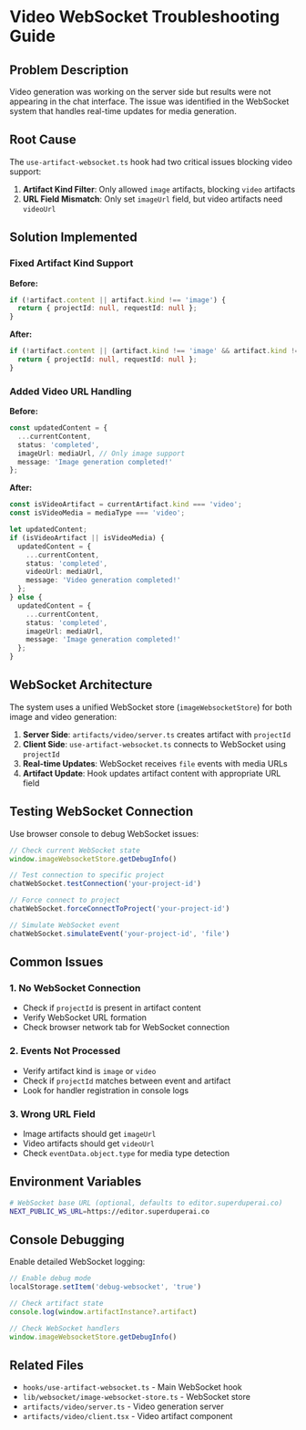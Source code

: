 # Video WebSocket Troubleshooting Guide

## Problem Description

Video generation was working on the server side but results were not appearing in the chat interface. The issue was identified in the WebSocket system that handles real-time updates for media generation.

## Root Cause

The `use-artifact-websocket.ts` hook had two critical issues blocking video support:

1. **Artifact Kind Filter**: Only allowed `image` artifacts, blocking `video` artifacts
2. **URL Field Mismatch**: Only set `imageUrl` field, but video artifacts need `videoUrl`

## Solution Implemented

### Fixed Artifact Kind Support

**Before:**
```typescript
if (!artifact.content || artifact.kind !== 'image') {
  return { projectId: null, requestId: null };
}
```

**After:**
```typescript
if (!artifact.content || (artifact.kind !== 'image' && artifact.kind !== 'video')) {
  return { projectId: null, requestId: null };
}
```

### Added Video URL Handling

**Before:**
```typescript
const updatedContent = {
  ...currentContent,
  status: 'completed',
  imageUrl: mediaUrl, // Only image support
  message: 'Image generation completed!'
};
```

**After:**
```typescript
const isVideoArtifact = currentArtifact.kind === 'video';
const isVideoMedia = mediaType === 'video';

let updatedContent;
if (isVideoArtifact || isVideoMedia) {
  updatedContent = {
    ...currentContent,
    status: 'completed',
    videoUrl: mediaUrl,
    message: 'Video generation completed!'
  };
} else {
  updatedContent = {
    ...currentContent,
    status: 'completed',
    imageUrl: mediaUrl,
    message: 'Image generation completed!'
  };
}
```

## WebSocket Architecture

The system uses a unified WebSocket store (`imageWebsocketStore`) for both image and video generation:

1. **Server Side**: `artifacts/video/server.ts` creates artifact with `projectId`
2. **Client Side**: `use-artifact-websocket.ts` connects to WebSocket using `projectId`
3. **Real-time Updates**: WebSocket receives `file` events with media URLs
4. **Artifact Update**: Hook updates artifact content with appropriate URL field

## Testing WebSocket Connection

Use browser console to debug WebSocket issues:

```javascript
// Check current WebSocket state
window.imageWebsocketStore.getDebugInfo()

// Test connection to specific project
chatWebSocket.testConnection('your-project-id')

// Force connect to project
chatWebSocket.forceConnectToProject('your-project-id')

// Simulate WebSocket event
chatWebSocket.simulateEvent('your-project-id', 'file')
```

## Common Issues

### 1. No WebSocket Connection
- Check if `projectId` is present in artifact content
- Verify WebSocket URL formation
- Check browser network tab for WebSocket connection

### 2. Events Not Processed
- Verify artifact kind is `image` or `video`
- Check if `projectId` matches between event and artifact
- Look for handler registration in console logs

### 3. Wrong URL Field
- Image artifacts should get `imageUrl`
- Video artifacts should get `videoUrl`
- Check `eventData.object.type` for media type detection

## Environment Variables

```bash
# WebSocket base URL (optional, defaults to editor.superduperai.co)
NEXT_PUBLIC_WS_URL=https://editor.superduperai.co
```

## Console Debugging

Enable detailed WebSocket logging:

```javascript
// Enable debug mode
localStorage.setItem('debug-websocket', 'true')

// Check artifact state
console.log(window.artifactInstance?.artifact)

// Check WebSocket handlers
window.imageWebsocketStore.getDebugInfo()
```

## Related Files

- `hooks/use-artifact-websocket.ts` - Main WebSocket hook
- `lib/websocket/image-websocket-store.ts` - WebSocket store
- `artifacts/video/server.ts` - Video generation server
- `artifacts/video/client.tsx` - Video artifact component 